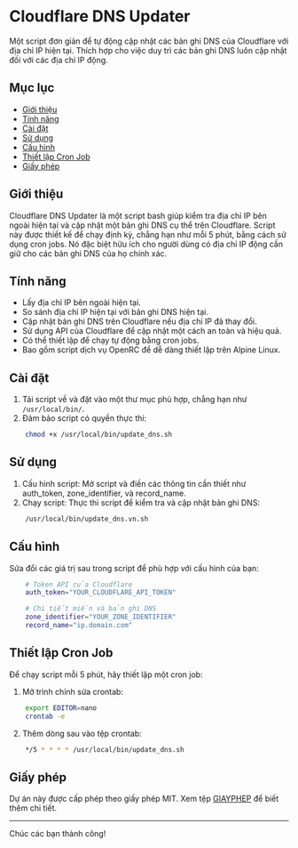 # Cloudflare DNS Updater

Một script đơn giản để tự động cập nhật các bản ghi DNS của Cloudflare với địa chỉ IP hiện tại. Thích hợp cho việc duy trì các bản ghi DNS luôn cập nhật đối với các địa chỉ IP động.

## Mục lục

- [Giới thiệu](#giới-thiệu)
- [Tính năng](#tính-năng)
- [Cài đặt](#cài-đặt)
- [Sử dụng](#sử-dụng)
- [Cấu hình](#cấu-hình)
- [Thiết lập Cron Job](#thiết-lập-cron-job)
- [Giấy phép](#giấy-phép)

## Giới thiệu

Cloudflare DNS Updater là một script bash giúp kiểm tra địa chỉ IP bên ngoài hiện tại và cập nhật một bản ghi DNS cụ thể trên Cloudflare. Script này được thiết kế để chạy định kỳ, chẳng hạn như mỗi 5 phút, bằng cách sử dụng cron jobs. Nó đặc biệt hữu ích cho người dùng có địa chỉ IP động cần giữ cho các bản ghi DNS của họ chính xác.

## Tính năng

- Lấy địa chỉ IP bên ngoài hiện tại.
- So sánh địa chỉ IP hiện tại với bản ghi DNS hiện tại.
- Cập nhật bản ghi DNS trên Cloudflare nếu địa chỉ IP đã thay đổi.
- Sử dụng API của Cloudflare để cập nhật một cách an toàn và hiệu quả.
- Có thể thiết lập để chạy tự động bằng cron jobs.
- Bao gồm script dịch vụ OpenRC để dễ dàng thiết lập trên Alpine Linux.

## Cài đặt

1. Tải script về và đặt vào một thư mục phù hợp, chẳng hạn như `/usr/local/bin/`.
2. Đảm bảo script có quyền thực thi:
```sh
    chmod +x /usr/local/bin/update_dns.sh
```
## Sử dụng
1. Cấu hình script: Mở script và điền các thông tin cần thiết như auth_token, zone_identifier, và record_name.
2. Chạy script: Thực thi script để kiểm tra và cập nhật bản ghi DNS:
```sh
    /usr/local/bin/update_dns.vn.sh
```
## Cấu hình
Sửa đổi các giá trị sau trong script để phù hợp với cấu hình của bạn:
```sh
    # Token API của Cloudflare
    auth_token="YOUR_CLOUDFLARE_API_TOKEN"

    # Chi tiết miền và bản ghi DNS
    zone_identifier="YOUR_ZONE_IDENTIFIER"
    record_name="ip.domain.com"
```
## Thiết lập Cron Job
Để chạy script mỗi 5 phút, hãy thiết lập một cron job:
1. Mở trình chỉnh sửa crontab:
```sh
    export EDITOR=nano
    crontab -e
```
2. Thêm dòng sau vào tệp crontab:
```sh
    */5 * * * * /usr/local/bin/update_dns.sh
```
## Giấy phép
Dự án này được cấp phép theo giấy phép MIT. Xem tệp [GIAYPHEP](https://github.com/haitnmt/ddns-cloudflare/blob/main/GIAYPHEP) để biết thêm chi tiết.

---
Chúc các bạn thành công!

